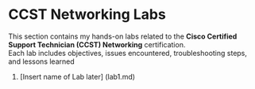 # CCST Networking Labs

This section contains my hands-on labs related to the **Cisco Certified Support Technician (CCST) Networking** certification.  
Each lab includes objectives, issues encountered, troubleshooting steps, and lessons learned

1. [Insert name of Lab later] (lab1.md)
